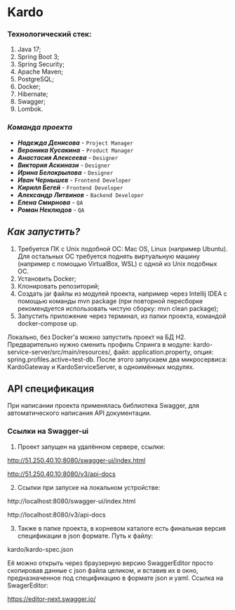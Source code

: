 # Kardo

### Технологический стек:

1. Java 17;
2. Spring Boot 3;
3. Spring Security;
4. Apache Maven;
5. PostgreSQL;
6. Docker;
7. Hibernate;
8. Swagger;
9. Lombok.

### _Команда проекта_

* _**Надежда Денисова**_ - `Project Manager`
* _**Вероника Кусакина**_ - `Product Manager`
* _**Анастасия Алексеева**_ - `Designer`
* _**Виктория Аскинази**_ - `Designer`
* _**Ирина Белокрылова**_ - `Designer`
* _**Иван Чернышев**_ - `Frontend Developer`
* _**Кирилл Бегей**_ - `Frontend Developer`
* _**Александр Литвинов**_ - `Backend Developer`
* _**Елена Смирнова**_ - `QA`
* _**Роман Неклюдов**_ - `QA`



## _Как запустить?_

1. Требуется ПК с Unix подобной ОС: Mac OS, Linux (например Ubuntu). Для остальных ОС требуется поднять виртуальную
   машину (например с помощью VirtualBox, WSL) с одной из Unix подобных ОС.
2. Установить Docker;
3. Клонировать репозиторий;
4. Создать jar файлы из модулей проекта, например через Intellij IDEA с помощью команды mvn package (при повторной
   пересборке рекомендуется использовать чистую сборку: mvn clean package);
5. Запустить приложение через терминал, из папки проекта, командой docker-compose up.

Локально, без Docker'a можно запустить проект на БД H2. Предварительно нужно сменить профиль 
Спринга в модуле: kardo-service-server/src/main/resources/, файл: application.property, опция: 
spring.profiles.active=test-db. После этого запускаем два микросервиса: KardoGateway и KardoServiceServer, 
в одноимённых модулях.

## API спецификация

При написании проекта применялась библиотека Swagger, для автоматического написания API документации.

### Ссылки на Swagger-ui

1. Проект запущен на удалённом сервере, ссылки:

http://51.250.40.10:8080/swagger-ui/index.html

http://51.250.40.10:8080/v3/api-docs

2. Ссылки при запуске на локальном устройстве:

http://localhost:8080/swagger-ui/index.html

http://localhost:8080/v3/api-docs

3. Также в папке проекта, в корневом каталоге есть финальная версия спецификации в json формате. 
Путь к файлу: 

kardo/kardo-spec.json

Её можно открыть через браузерную версию SwaggerEditor просто скопировав данные с json файла целиком, и
вставив их в окно, предназначенное под спецификацию в формате json и yaml. Ссылка на SwagerEditor:

https://editor-next.swagger.io/